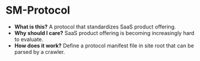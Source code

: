 # SM-Protocol
- <b>What is this?</b> A protocol that standardizes SaaS product offering.
- <b>Why should I care?</b> SaaS product offering is becoming increasingly hard to evaluate.
- <b>How does it work?</b> Define a protocol manifest file in site root that can be parsed by a crawler.

